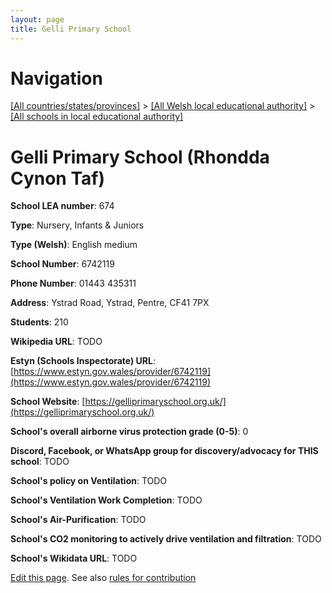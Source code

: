 ```yaml
---
layout: page
title: Gelli Primary School
---
```

# Navigation

[[All countries/states/provinces]](../../..) > [[All Welsh local educational authority]](../..) > [[All schools in local educational authority]](..)

# Gelli Primary School (Rhondda Cynon Taf)

**School LEA number**: 674

**Type**: Nursery, Infants & Juniors

**Type (Welsh)**: English medium

**School Number**: 6742119

**Phone Number**: 01443 435311

**Address**: Ystrad Road, Ystrad, Pentre, CF41 7PX

**Students**: 210

**Wikipedia URL**: TODO

**Estyn (Schools Inspectorate) URL**: [https://www.estyn.gov.wales/provider/6742119](https://www.estyn.gov.wales/provider/6742119)

**School Website**: [https://gelliprimaryschool.org.uk/](https://gelliprimaryschool.org.uk/)

**School's overall airborne virus protection grade (0-5)**: 0

**Discord, Facebook, or WhatsApp group for discovery/advocacy for THIS school**: TODO

**School's policy on Ventilation**: TODO

**School's Ventilation Work Completion**: TODO

**School's Air-Purification**: TODO

**School's CO2 monitoring to actively drive ventilation and filtration**: TODO

**School's Wikidata URL**: TODO




[Edit this page](https://github.com/ventilate-schools/Wales/edit/prif/./Rhondda_Cynon_Taf/Gelli_Primary_School.md). See also [rules for contribution](../../../contribution-rules/)